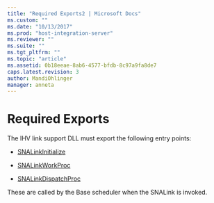 ```yaml
---
title: "Required Exports2 | Microsoft Docs"
ms.custom: ""
ms.date: "10/13/2017"
ms.prod: "host-integration-server"
ms.reviewer: ""
ms.suite: ""
ms.tgt_pltfrm: ""
ms.topic: "article"
ms.assetid: 0b18eeae-8ab6-4577-bfdb-8c97a9fa8de7
caps.latest.revision: 3
author: MandiOhlinger
manager: anneta
---
```

# Required Exports
The IHV link support DLL must export the following entry points:  
  
-   [SNALinkInitialize](../Topic/SNALinkInitialize1.md)  
  
-   [SNALinkWorkProc](../Topic/SNALinkWorkProc2.md)  
  
-   [SNALinkDispatchProc](../Topic/SNALinkDispatchProc1.md)  
  
 These are called by the Base scheduler when the SNALink is invoked.